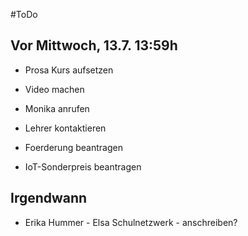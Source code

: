 #ToDo

Vor Mittwoch, 13.7. 13:59h
-------------------
* Prosa Kurs aufsetzen

* Video machen

* Monika anrufen

* Lehrer kontaktieren

* Foerderung beantragen

* IoT-Sonderpreis beantragen


Irgendwann
--------------

* Erika Hummer - Elsa Schulnetzwerk - anschreiben?